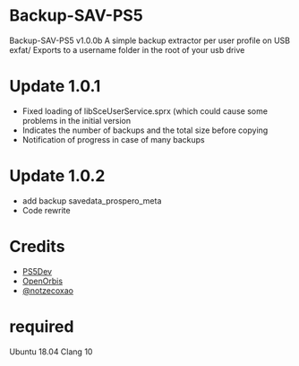 # Backup-SAV-PS5
Backup-SAV-PS5 v1.0.0b
A simple backup extractor per user profile on USB exfat/
Exports to a username folder in the root of your usb drive


# Update 1.0.1
- Fixed loading of libSceUserService.sprx (which could cause some problems in the initial version
- Indicates the number of backups and the total size before copying
- Notification of progress in case of many backups

# Update 1.0.2
- add backup savedata_prospero_meta
- Code rewrite

# Credits
- [PS5Dev](https://github.com/PS5Dev) 
- [OpenOrbis](https://github.com/OpenOrbis)
- [@notzecoxao](https://twitter.com/notzecoxao)

# required
Ubuntu 18.04
Clang 10


